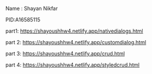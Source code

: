 Name : Shayan Nikfar

PID:A16585115

part1: https://shayoushhw4.netlify.app/nativedialogs.html

part 2: https://shayoushhw4.netlify.app/customdialog.html

part 3: https://shayoushhw4.netlify.app/crud.html

part 4: https://shayoushhw4.netlify.app/styledcrud.html
